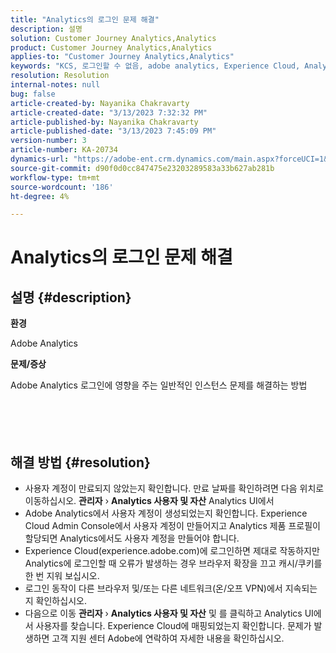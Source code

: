 ```yaml
---
title: "Analytics의 로그인 문제 해결"
description: 설명
solution: Customer Journey Analytics,Analytics
product: Customer Journey Analytics,Analytics
applies-to: "Customer Journey Analytics,Analytics"
keywords: "KCS, 로그인할 수 없음, adobe analytics, Experience Cloud, Analytics UI"
resolution: Resolution
internal-notes: null
bug: false
article-created-by: Nayanika Chakravarty
article-created-date: "3/13/2023 7:32:32 PM"
article-published-by: Nayanika Chakravarty
article-published-date: "3/13/2023 7:45:09 PM"
version-number: 3
article-number: KA-20734
dynamics-url: "https://adobe-ent.crm.dynamics.com/main.aspx?forceUCI=1&pagetype=entityrecord&etn=knowledgearticle&id=0b29a2c8-d5c1-ed11-83ff-6045bd0065b6"
source-git-commit: d90f0d0cc847475e23203289583a33b627ab281b
workflow-type: tm+mt
source-wordcount: '186'
ht-degree: 4%

---
```


# Analytics의 로그인 문제 해결

## 설명 {#description}


<b>환경</b>

Adobe Analytics

<b>문제/증상</b>

Adobe Analytics 로그인에 영향을 주는 일반적인 인스턴스 문제를 해결하는 방법
<br><br> <br><br> <br>

## 해결 방법 {#resolution}


- 사용자 계정이 만료되지 않았는지 확인합니다. 만료 날짜를 확인하려면 다음 위치로 이동하십시오. <b>관리자</b> › <b>Analytics 사용자 및 자산</b> Analytics UI에서
- Adobe Analytics에서 사용자 계정이 생성되었는지 확인합니다. Experience Cloud Admin Console에서 사용자 계정이 만들어지고 Analytics 제품 프로필이 할당되면 Analytics에서도 사용자 계정을 만들어야 합니다.
- Experience Cloud(experience.adobe.com)에 로그인하면 제대로 작동하지만 Analytics에 로그인할 때 오류가 발생하는 경우 브라우저 확장을 끄고 캐시/쿠키를 한 번 지워 보십시오.
- 로그인 동작이 다른 브라우저 및/또는 다른 네트워크(온/오프 VPN)에서 지속되는지 확인하십시오.
- 다음으로 이동 <b>관리자</b> › <b>Analytics 사용자 및 자산</b> 및 를 클릭하고 Analytics UI에서 사용자를 찾습니다. Experience Cloud에 매핑되었는지 확인합니다. 문제가 발생하면 고객 지원 센터 Adobe에 연락하여 자세한 내용을 확인하십시오.



